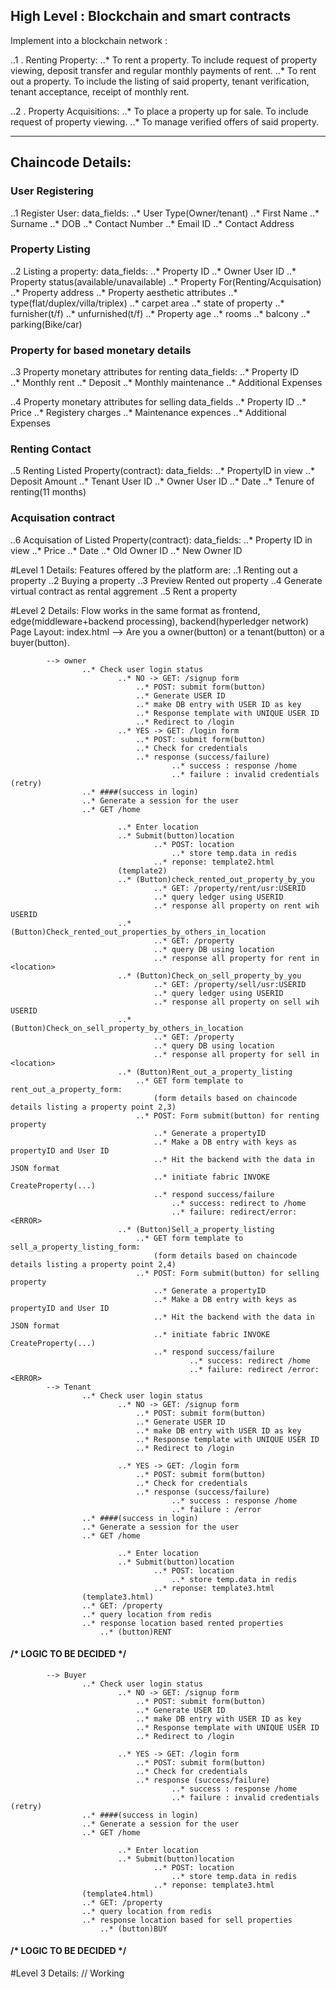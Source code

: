 ## High Level : Blockchain and smart contracts 
Implement into a blockchain network :

..1 . Renting Property:
..* To rent a property. To include request of property viewing, deposit transfer and regular monthly payments of rent.
..* To rent out a property. To include the listing of said property, tenant verification, tenant acceptance, receipt of monthly rent.

..2 . Property Acquisitions:
..* To place a property up for sale. To include request of property viewing.
..* To manage verified offers of said property.

----------------------------------------------------------------------------------------------------------------

## Chaincode Details:

### User Registering
..1 Register User:
        data_fields:
            ..* User Type(Owner/tenant)
                 ..* First Name
                 ..* Surname
                 ..* DOB
                 ..* Contact Number
                 ..* Email ID
                 ..* Contact Address

### Property Listing
..2 Listing a  property:
        data_fields:
            ..* Property ID
            ..* Owner User ID
            ..* Property status(available/unavailable)
            ..* Property For(Renting/Acquisation)
            ..* Property address
            ..* Property aesthetic attributes
                    ..* type(flat/duplex/villa/triplex)
                    ..* carpet area
                    ..* state of property
                        ..* furnisher(t/f)
                        ..* unfurnished(t/f)
                    ..* Property age
                    ..* rooms
                    ..* balcony
                    ..* parking(Bike/car)

### Property for based monetary details
..3 Property monetary attributes for renting
        data_fields:
            ..* Property ID        
            ..* Monthly rent
            ..* Deposit
            ..* Monthly maintenance
            ..* Additional Expenses

..4 Property monetary attributes for selling
        data_fields
            ..* Property ID
            ..* Price
            ..* Registery charges
            ..* Maintenance expences
            ..* Additional Expenses

### Renting Contact
..5 Renting Listed Property(contract):
        data_fields:
            ..* PropertyID in view
            ..* Deposit Amount
            ..* Tenant User ID
            ..* Owner User ID
            ..* Date
            ..* Tenure of renting(11 months)
### Acquisation contract
..6 Acquisation of Listed Property(contract):
        data_fields:
            ..* Property ID in view
            ..* Price
            ..* Date
            ..* Old Owner ID
            ..* New Owner ID


#Level 1 Details:
        Features offered by the platform are:
            ..1 Renting out a property
            ..2 Buying a property
            ..3 Preview Rented out property
            ..4 Generate virtual contract as rental aggrement
            ..5 Rent a property


#Level 2 Details:
            Flow works in the same format as frontend, edge(middleware+backend processing), backend(hyperledger network)
    Page Layout:
        index.html
            --> Are you a owner(button) or a tenant(button) or a buyer(button).

            --> owner
                    ..* Check user login status
                            ..* NO -> GET: /signup form
                                ..* POST: submit form(button)
                                ..* Generate USER ID                                
                                ..* make DB entry with USER ID as key
                                ..* Response template with UNIQUE USER ID
                                ..* Redirect to /login
                            ..* YES -> GET: /login form
                                ..* POST: submit form(button)
                                ..* Check for credentials
                                ..* response (success/failure)
                                        ..* success : response /home
                                        ..* failure : invalid credentials (retry)
                    ..* ####(success in login)
                    ..* Generate a session for the user
                    ..* GET /home
                            
                            ..* Enter location
                            ..* Submit(button)location
                                    ..* POST: location
                                        ..* store temp.data in redis
                                    ..* reponse: template2.html
                            (template2)        
                            ..* (Button)check_rented_out_property_by_you
                                    ..* GET: /property/rent/usr:USERID
                                    ..* query ledger using USERID
                                    ..* response all property on rent wih USERID
                            ..* (Button)Check_rented_out_properties_by_others_in_location
                                    ..* GET: /property
                                    ..* query DB using location
                                    ..* response all property for rent in <location>
                            ..* (Button)Check_on_sell_property_by_you
                                    ..* GET: /property/sell/usr:USERID
                                    ..* query ledger using USERID
                                    ..* response all property on sell wih USERID
                            ..* (Button)Check_on_sell_property_by_others_in_location
                                    ..* GET: /property
                                    ..* query DB using location
                                    ..* response all property for sell in <location>
                            ..* (Button)Rent_out_a_property_listing
                                ..* GET form template to rent_out_a_property_form:
                                    (form details based on chaincode details listing a property point 2,3)
                                ..* POST: Form submit(button) for renting property
                                    ..* Generate a propertyID
                                    ..* Make a DB entry with keys as propertyID and User ID
                                    ..* Hit the backend with the data in JSON format
                                    ..* initiate fabric INVOKE CreateProperty(...)
                                    ..* respond success/failure
                                        ..* success: redirect to /home
                                        ..* failure: redirect/error:<ERROR>
                            ..* (Button)Sell_a_property_listing
                                ..* GET form template to sell_a_property_listing_form:
                                    (form details based on chaincode details listing a property point 2,4)
                                ..* POST: Form submit(button) for selling property
                                    ..* Generate a propertyID
                                    ..* Make a DB entry with keys as propertyID and User ID
                                    ..* Hit the backend with the data in JSON format
                                    ..* initiate fabric INVOKE CreateProperty(...)
                                    ..* respond success/failure
                                            ..* success: redirect /home
                                            ..* failure: redirect /error:<ERROR>
            --> Tenant
                    ..* Check user login status
                            ..* NO -> GET: /signup form
                                ..* POST: submit form(button)
                                ..* Generate USER ID                                
                                ..* make DB entry with USER ID as key
                                ..* Response template with UNIQUE USER ID
                                ..* Redirect to /login

                            ..* YES -> GET: /login form
                                ..* POST: submit form(button)
                                ..* Check for credentials
                                ..* response (success/failure)
                                        ..* success : response /home
                                        ..* failure : /error
                    ..* ####(success in login)
                    ..* Generate a session for the user
                    ..* GET /home
                            
                            ..* Enter location
                            ..* Submit(button)location
                                    ..* POST: location
                                        ..* store temp.data in redis
                                    ..* reponse: template3.html
                    (template3.html)
                    ..* GET: /property
                    ..* query location from redis
                    ..* response location based rented properties
                        ..* (button)RENT
####                        /* LOGIC TO BE DECIDED */
            --> Buyer 
                    ..* Check user login status
                            ..* NO -> GET: /signup form
                                ..* POST: submit form(button)
                                ..* Generate USER ID                                
                                ..* make DB entry with USER ID as key
                                ..* Response template with UNIQUE USER ID
                                ..* Redirect to /login

                            ..* YES -> GET: /login form
                                ..* POST: submit form(button)
                                ..* Check for credentials
                                ..* response (success/failure)
                                        ..* success : response /home
                                        ..* failure : invalid credentials (retry)
                    ..* ####(success in login)
                    ..* Generate a session for the user
                    ..* GET /home
                            
                            ..* Enter location
                            ..* Submit(button)location
                                    ..* POST: location
                                        ..* store temp.data in redis
                                    ..* reponse: template3.html
                    (template4.html)
                    ..* GET: /property
                    ..* query location from redis
                    ..* response location based for sell properties  
                        ..* (button)BUY
####                        /* LOGIC TO BE DECIDED */

#Level 3 Details:
                        // Working

